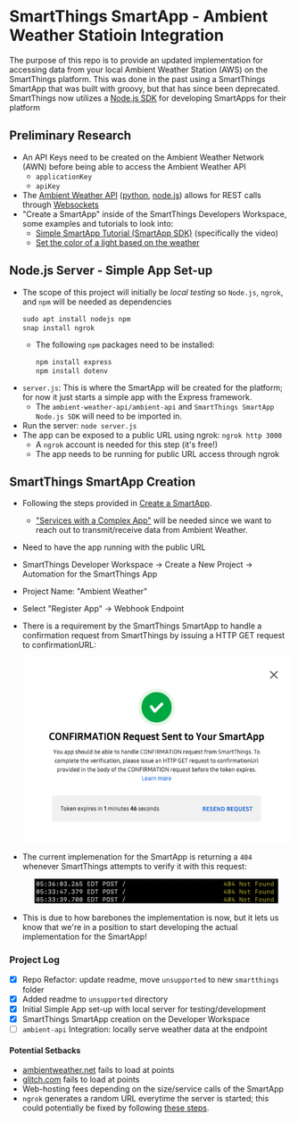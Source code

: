 # SmartThings SmartApp - Ambient Weather Statioin Integration
The purpose of this repo is to provide an updated implementation for accessing data from your local Ambient Weather Station (AWS) on the SmartThings platform.
This was done in the past using a SmartThings SmartApp that was built with groovy, but that has since been deprecated. SmartThings now utilizes a [Node.js SDK](https://github.com/SmartThingsCommunity/smartapp-sdk-nodejs) for developing SmartApps for their platform

## Preliminary Research
- An API Keys need to be created on the Ambient Weather Network (AWN) before being able to access the Ambient Weather API
  - `applicationKey`
  - `apiKey`
- The [Ambient Weather API](https://ambientweather.docs.apiary.io/#reference/0/device-data) ([python](https://github.com/avryhof/ambient_api), [node.js](https://github.com/owise1/ambient-weather-api)) allows for REST calls through [Websockets](https://socket.io/)
- "Create a SmartApp" inside of the SmartThings Developers Workspace, some examples and tutorials to look into:
  - [Simple SmartApp Tutorial (SmartApp SDK)](https://community.smartthings.com/t/simple-smartapp-tutorial-smartapp-sdk/194664) (specifically the video)
  - [Set the color of a light based on the weather](https://github.com/SmartThingsCommunity/weather-color-light-smartapp-nodejs)

## Node.js Server - Simple App Set-up
- The scope of this project will initially be *local testing* so `Node.js`, `ngrok`, and `npm` will be needed as dependencies
  ```
  sudo apt install nodejs npm
  snap install ngrok
  ```
  - The following `npm` packages need to be installed:
    ```
    npm install express
    npm install dotenv
    ```
- `server.js`: This is where the SmartApp will be created for the platform; for now it just starts a simple app with the Express framework. 
  - The `ambient-weather-api/ambient-api` and `SmartThings SmartApp Node.js SDK` will need to be imported in.
- Run the server: `node server.js`
- The app can be exposed to a public URL using ngrok: `ngrok http 3000`
  - A `ngrok` account is needed for this step (it's free!)
  - The app needs to be running for public URL access through ngrok

## SmartThings SmartApp Creation
- Following the steps provided in [Create a SmartApp](https://developer.smartthings.com/docs/connected-services/create-a-smartapp).
  - ["Services with a Complex App"](https://developer.smartthings.com/docs/connected-services/create-a-smartapp#services-with-a-complex-smartapp) will be needed since we want to reach out to transmit/receive data from Ambient Weather.
- Need to have the app running with the public URL
- SmartThings Developer Workspace -> Create a New Project -> Automation for the SmartThings App
- Project Name: "Ambient Weather"
- Select "Register App" -> Webhook Endpoint
- There is a requirement by the SmartThings SmartApp to handle a confirmation request from SmartThings by issuing a HTTP GET request to confirmationURL:

  <p align="center">
    <img src="images/smartapp-confirmation-request.png" />
  </p>
  
- The current implemenation for the SmartApp is returning a `404` whenever SmartThings attempts to verify it with this request:

  <p align="center">
    <img src="images/confirmation-request-error.png" />
  </p>

- This is due to how barebones the implementation is now, but it lets us know that we're in a position to start developing the actual implementation for the SmartApp!

### Project Log
- [X] Repo Refactor: update readme, move `unsupported` to new `smartthings` folder
- [X] Added readme to `unsupported` directory
- [X] Initial Simple App set-up with local server for testing/development
- [X] SmartThings SmartApp creation on the Developer Workspace
- [ ] `ambient-api` Integration: locally serve weather data at the endpoint

#### Potential Setbacks
- [ambientweather.net](https://ambientweather.net/) fails to load at points
- [glitch.com](glitch.com) fails to load at points
- Web-hosting fees depending on the size/service calls of the SmartApp
- `ngrok` generates a random URL everytime the server is started; this could potentially be fixed by following [these steps](https://ngrok.com/blog-post/free-static-domains-ngrok-users).
